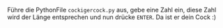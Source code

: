 Führe die PythonFile `cockigercock.py` aus, gebe eine Zahl ein, diese Zahl wird der Länge entsprechen und nun drücke `ENTER`. Da ist er dein Cock :)
